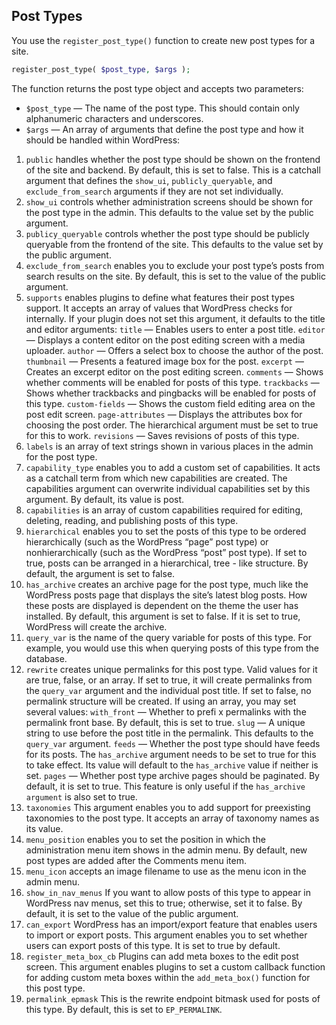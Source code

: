## Post Types
You use the `register_post_type()` function to create new post types for a site.
```php
register_post_type( $post_type, $args );
```
The function returns the post type object and accepts two parameters:
- `$post_type` — The name of the post type. This should contain only alphanumeric
characters and underscores.
- `$args` — An array of arguments that define the post type and how it should be handled
within WordPress:
1. `public` handles whether the post type should be shown on the frontend of the
site and backend. By default, this is set to false. This is a catchall argument that defines the
`show_ui`, `publicly_queryable`, and `exclude_from_search` arguments if they are not set
individually.
2. `show_ui` controls whether administration screens should be shown for the post type in the admin.
This defaults to the value set by the public argument.
3. `publicy_queryable` controls whether the post type should be publicly queryable from the frontend
of the site. This defaults to the value set by the public argument.
4. `exclude_from_search` enables you to exclude your post type’s posts from search results on the site. By
default, this is set to the value of the public argument.
5. `supports` enables plugins to define what features their post types support. It accepts
an array of values that WordPress checks for internally. If your plugin does not set this argument, it
defaults to the title and editor arguments:
`title` — Enables users to enter a post title.
`editor` — Displays a content editor on the post editing screen with a media uploader.
`author` — Offers a select box to choose the author of the post.
`thumbnail` — Presents a featured image box for the post.
`excerpt` — Creates an excerpt editor on the post editing screen.
`comments` — Shows whether comments will be enabled for posts of this type.
`trackbacks` — Shows whether trackbacks and pingbacks will be enabled for posts of this type.
`custom-fields` — Shows the custom field editing area on the post edit screen.
`page-attributes` — Displays the attributes box for choosing the post order. The
hierarchical argument must be set to true for this to work.
`revisions` — Saves revisions of posts of this type.
6. `labels` is an array of text strings shown in various places in the admin for the post
type.
7. `capability_type` enables you to add a custom set of capabilities. It acts as a catchall term from which
new capabilities are created. The capabilities argument can overwrite individual capabilities set
by this argument. By default, its value is post.
8. `capabilities` is an array of custom capabilities required for editing, deleting,
reading, and publishing posts of this type.
9. `hierarchical` enables you to set the posts of this type to be ordered hierarchically
(such as the WordPress “page” post type) or nonhierarchically (such as the WordPress “post” post
type). If set to true, posts can be arranged in a hierarchical, tree - like structure. By default, the
argument is set to false.
10. `has_archive` creates an archive page for the post type, much like the WordPress
posts page that displays the site’s latest blog posts. How these posts are displayed is dependent
on the theme the user has installed. By default, this argument is set to false. If it is set to true,
WordPress will create the archive.
11. `query_var` is the name of the query variable for posts of this type. For example, you would use
this when querying posts of this type from the database.
12. `rewrite` creates unique permalinks for this post type. Valid values for it are true,
false, or an array. If set to true, it will create permalinks from the `query_var` argument and the
individual post title. If set to false, no permalink structure will be created.
If using an array, you may set several values:
`with_front` — Whether to prefi x permalinks with the permalink front base. By default,
this is set to true.
`slug` — A unique string to use before the post title in the permalink. This defaults to the
`query_var` argument.
`feeds` — Whether the post type should have feeds for its posts. The `has_archive` argument
needs to be set to true for this to take effect. Its value will default to the `has_archive` value
if neither is set.
`pages` — Whether post type archive pages should be paginated. By default, it is set to true.
This feature is only useful if the `has_archive argument` is also set to true.
13. `taxonomies`
This argument enables you to add support for preexisting taxonomies to the post type. It accepts an
array of taxonomy names as its value.
14. `menu_position` enables you to set the position in which the administration menu item shows in the
admin menu. By default, new post types are added after the Comments menu item.
15. `menu_icon` accepts an image filename to use as the menu icon in the admin menu.
16. `show_in_nav_menus` If you want to allow posts of this type to appear in WordPress nav menus, set this to true;
otherwise, set it to false. By default, it is set to the value of the public argument.
17. `can_export` WordPress has an import/export feature that enables users to import or export posts. This
argument enables you to set whether users can export posts of this type. It is set to true by default.
18. `register_meta_box_cb` Plugins can add meta boxes to the edit post screen. This argument enables plugins to set a custom
callback function for adding custom meta boxes within the `add_meta_box()` function for this post type.
19. `permalink_epmask`
This is the rewrite endpoint bitmask used for posts of this type. By default, this is set to `EP_PERMALINK`.
